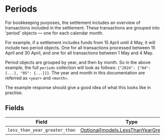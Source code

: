 # Periods

For bookkeeping purposes, the settlement includes an overview of transactions included in the settlement. These transactions are grouped into 'period' objects — one for each calendar month.

For example, if a settlement includes funds from 15 April until 4 May, it will include two period objects. One for all transactions processed between 15 April and 30 April, and one for all transactions between 1 May and 4 May.

Period objects are grouped by year, and then by month. So in the above example, the full `periods` collection will look as follows: `{"2024": {"04": {...}, "05": {...}}}`. The year and month in this documentation are referred as `<year>` and `<month>`.

The example response should give a good idea of what this looks like in practise.


## Fields

| Field                                                                            | Type                                                                             | Required                                                                         | Description                                                                      |
| -------------------------------------------------------------------------------- | -------------------------------------------------------------------------------- | -------------------------------------------------------------------------------- | -------------------------------------------------------------------------------- |
| `less_than_year_greater_than`                                                    | [Optional[models.LessThanYearGreaterThan]](../models/lessthanyeargreaterthan.md) | :heavy_minus_sign:                                                               | N/A                                                                              |